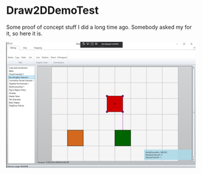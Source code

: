 # Draw2DDemoTest

Some proof of concept stuff I did a long time ago. Somebody asked my for it, so here it is.

![Image description](https://github.com/KingKnecht/Draw2DDemoTest/blob/master/Images/Img1.png)
